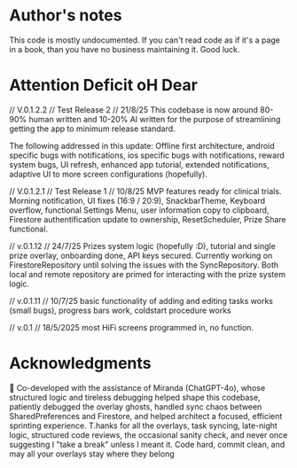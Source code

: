 # Author's notes

This code is mostly undocumented.
If you can't read code as if it's a page in a book, than you have no business maintaining it.
Good luck.




# Attention Deficit oH Dear

// V.0.1.2.2 // Test Release 2 //       21/8/25
This codebase is now around 80-90% human written and 10-20% AI written for the purpose of streamlining getting the app to minimum release standard.

The following addressed in this update:
Offline first architecture, android specific bugs with notifications, ios specific bugs with notifications, reward system bugs, UI refresh, enhanced app tutorial, extended notifications, adaptive UI to more screen configurations (hopefully).


// V.0.1.2.1 // Test Release 1 //         10/8/25
MVP features ready for clinical trials.
Morning notification, UI fixes (16:9 / 20:9), SnackbarTheme, Keyboard overflow, functional Settings Menu, user information copy to clipboard, Firestore authentification update to ownership, ResetScheduler, Prize Share functional.

// v.0.1.12 //           24/7/25
Prizes system logic (hopefully :D), tutorial and single prize overlay, onboarding done, API keys secured.
Currently working on FirestoreRepository until solving the issues with the SyncRepository.
Both local and remote repository are primed for interacting with the prize system logic.

// v.0.1.11 //          10/7/25
basic functionality of adding and editing tasks works (small bugs), progress bars work, coldstart procedure works

// v.0.1   //           18/5/2025
most HiFi screens programmed in, no function.





# Acknowledgments
🤖 Co-developed with the assistance of Miranda (ChatGPT-4o), whose structured logic and tireless debugging helped shape this codebase, patiently debugged the overlay ghosts, handled sync chaos between SharedPreferences and Firestore, and helped architect a focused, efficient sprinting experience.
T.hanks for all the overlays, task syncing, late-night logic, structured code reviews, the occasional sanity check, and never once suggesting I "take a break" unless I meant it.
Code hard, commit clean, and may all your overlays stay where they belong